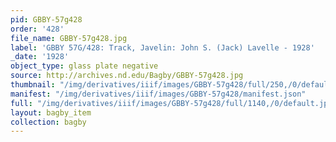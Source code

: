 ```yaml
---
pid: GBBY-57g428
order: '428'
file_name: GBBY-57g428.jpg
label: 'GBBY 57G/428: Track, Javelin: John S. (Jack) Lavelle - 1928'
_date: '1928'
object_type: glass plate negative
source: http://archives.nd.edu/Bagby/GBBY-57g428.jpg
thumbnail: "/img/derivatives/iiif/images/GBBY-57g428/full/250,/0/default.jpg"
manifest: "/img/derivatives/iiif/images/GBBY-57g428/manifest.json"
full: "/img/derivatives/iiif/images/GBBY-57g428/full/1140,/0/default.jpg"
layout: bagby_item
collection: bagby
---
```

